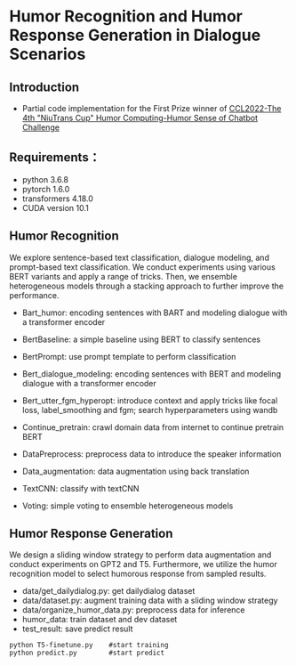 # Humor Recognition and Humor Response Generation in Dialogue Scenarios

## Introduction
* Partial code implementation for the First Prize winner of [CCL2022-The 4th "NiuTrans Cup" Humor Computing-Humor Sense of Chatbot Challenge](http://cips-cl.org/static/CCL2022/cclEval/humorcomputation/index.html)


## Requirements：
* python 3.6.8
* pytorch 1.6.0
* transformers 4.18.0
* CUDA version 10.1


## Humor Recognition
We explore sentence-based text classification, dialogue modeling, and prompt-based text classification. We conduct experiments using various BERT variants and apply a range of tricks. Then, we ensemble heterogeneous models through a stacking approach to further improve the performance.

* Bart_humor: encoding sentences with BART and modeling dialogue with a transformer encoder

* BertBaseline: a simple baseline using BERT to classify sentences

* BertPrompt: use prompt template to perform classification

* Bert_dialogue_modeling: encoding sentences with BERT and modeling dialogue with a transformer encoder

* Bert_utter_fgm_hyperopt: introduce context and apply tricks like focal loss, label_smoothing and fgm; search hyperparameters using wandb

* Continue_pretrain: crawl domain data from internet to continue pretrain BERT

* DataPreprocess: preprocess data to introduce the speaker information

* Data_augmentation: data augmentation using back translation

* TextCNN: classify with textCNN

* Voting: simple voting to ensemble heterogeneous models



## Humor Response Generation
We design a sliding window strategy to perform data augmentation and conduct experiments on GPT2 and T5. Furthermore, we utilize the humor recognition model to select humorous response from sampled results.

*  data/get_dailydialog.py: get dailydialog dataset
*  data/dataset.py: augment training data with a sliding window strategy
*  data/organize_humor_data.py: preprocess data for inference
*  humor_data: train dataset and dev dataset
*  test_result: save predict result

```
python T5-finetune.py    #start training
python predict.py        #start predict
```